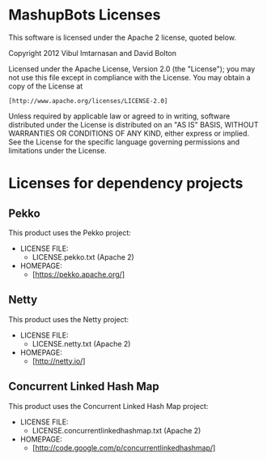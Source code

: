 MashupBots Licenses
===================
This software is licensed under the Apache 2 license, quoted below.

Copyright 2012 Vibul Imtarnasan and David Bolton

Licensed under the Apache License, Version 2.0 (the "License"); you may not
use this file except in compliance with the License. You may obtain a copy of
the License at

    [http://www.apache.org/licenses/LICENSE-2.0]

Unless required by applicable law or agreed to in writing, software
distributed under the License is distributed on an "AS IS" BASIS, WITHOUT
WARRANTIES OR CONDITIONS OF ANY KIND, either express or implied. See the
License for the specific language governing permissions and limitations under
the License.



Licenses for dependency projects
================================

Pekko
----
This product uses the Pekko project:

  * LICENSE FILE:
    * LICENSE.pekko.txt (Apache 2)
  * HOMEPAGE:
    * [https://pekko.apache.org/]
    
    
Netty
-----
This product uses the Netty project:

  * LICENSE FILE:
    * LICENSE.netty.txt (Apache 2)
  * HOMEPAGE:
    * [http://netty.io/]


Concurrent Linked Hash Map
--------------------------
This product uses the Concurrent Linked Hash Map project:

  * LICENSE FILE:
    * LICENSE.concurrentlinkedhashmap.txt (Apache 2)
  * HOMEPAGE:
    * [http://code.google.com/p/concurrentlinkedhashmap/]



    
